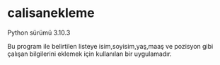 # calisanekleme
Python sürümü 3.10.3

Bu program ile belirtilen listeye isim,soyisim,yaş,maaş ve pozisyon gibi çalışan bilgilerini eklemek için kullanılan bir uygulamadır.
